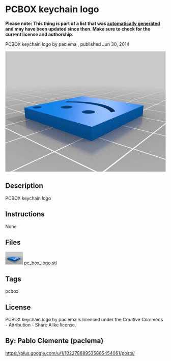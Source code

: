 PCBOX keychain logo
===============
**Please note: This thing is part of a list that was [automatically generated](https://github.com/carlosgs/export-things) and may have been updated since then. Make sure to check for the current license and authorship.**  

PCBOX keychain logo  by paclema , published Jun 30, 2014

![Image](img/pc_box_logo_display_large.jpg)

Description
--------
<p>PCBOX keychain logo</p>

Instructions
--------
None

Files
--------
[![Image](img/pc_box_logo_preview_tinycard.jpg)](pc_box_logo.stl)
 [ pc_box_logo.stl](pc_box_logo.stl)  



Tags
--------
pcbox  

  

License
--------
PCBOX keychain logo by paclema is licensed under the Creative Commons - Attribution - Share Alike license.  



By: Pablo Clemente (paclema)
--------
<https://plus.google.com/u/1/102278889535865454061/posts/>